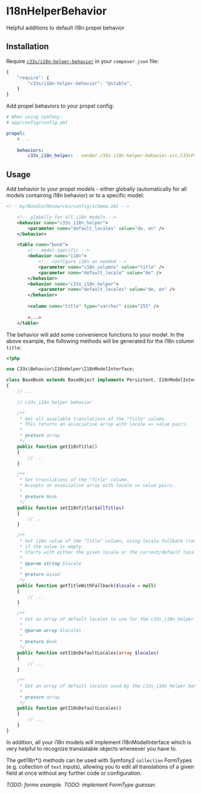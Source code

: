 # I18nHelperBehavior
Helpful additions to default i18n propel behavior

Installation
------------

Require [`c33s/i18n-helper-behavior`](https://packagist.org/packages/c33s/i18n-helper-behavior)
in your `composer.json` file:


```js
{
    "require": {
        "c33s/i18n-helper-behavior": "@stable",
    }
}
```

Add propel behaviors to your propel config:

```yml
# When using symfony:
# app/config/config.yml

propel:
    # ...
    
    behaviors:
        c33s_i18n_helper:   vendor.c33s.i18n-helper-behavior.src.C33sPropelBehaviorI18nHelper

```

Usage
-----

Add behavior to your propel models - either globally (automatically for all models containing i18n behavior) or to a specific model:

```xml
<!-- my/Bundle/Resources/config/schema.xml -->

    <!-- globally for all i18n models -->
    <behavior name="c33s_i18n_helper">
        <parameter name="default_locales" value="de, en" />
    </behavior>

    <table name="book">
        <!-- model-specific -->
        <behavior name="i18n">
            <!-- configure i18n as needed -->
            <parameter name="i18n_columns" value="title" />
            <parameter name="default_locale" value="de" />
        </behavior>
        <behavior name="c33s_i18n_helper">
            <parameter name="default_locales" value="de, en" />
        </behavior>
        
        <column name="title" type="varchar" size="255" />
        
        <...>
    </table>

```

The behavior will add some convenience functions to your model. In the above example, the following methods will be generated for the i18n column `title`:

```php
<?php

use C33s\Behavior\I18nHelper\I18nModelInterface;

class BaseBook extends BaseObject implements Persistent, I18nModelInterface
{
    // ...
    
    // c33s_i18n_helper behavior

    /**
     * Get all available translations of the "Title" column.
     * This returns an associative array with locale => value pairs.
     *
     * @return array
     */
    public function getI18nTitle()
    {
        // ...
    }

    /**
     * Set translations of the "Title" column.
     * Accepts an associative array with locale => value pairs.
     *
     * @return Book
     */
    public function setI18nTitle($allTitles)
    {
        // ...
    }

    /**
     * Get i18n value of the "Title" column, using locale fallback (reverse default locales)
     * if the value is empty.
     * Starts with either the given locale or the current/default locale, set previously using getTranslation().
     *
     * @param string $locale
     *
     * @return mixed
     */
    public function getTitleWithFallback($locale = null)
    {
        // ...
    }
    
    /**
     * Set an array of default locales to use for the c33s_i18n_helper behavior (getI18n*(), get*WithFallback()).
     *
     * @param array $locales
     *
     * @return Book
     */
    public function setI18nDefaultLocales(array $locales)
    {
        // ...
    }

    /**
     * Get an array of default locales used by the c33s_i18n_helper behavior (getI18n*(), get*WithFallback()).
     *
     * @return array
     */
    public function getI18nDefaultLocales()
    {
        // ...
    }
}


```

In addition, all your i18n models will implement I18nModelInterface which is very helpful to recognize translatable objects whereever you have to. 

The getI18n*() methods can be used with Symfony2 `collection` FormTypes (e.g. collection of `text` inputs), allowing you to edit all translations of a given field at once without any further code or configuration. 

*TODO: forms example.*
*TODO: implement FormType guesser.*
